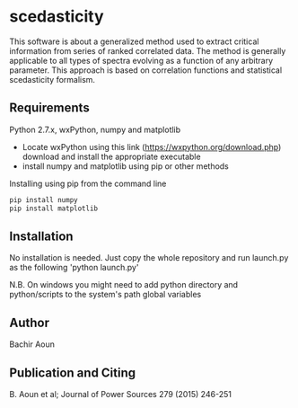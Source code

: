 # scedasticity

This software is about a generalized method used to extract critical information from series of ranked correlated data. 
The method is generally applicable to all types of spectra evolving as a function of any arbitrary parameter.
This approach is based on correlation functions and statistical scedasticity formalism.

## Requirements
Python 2.7.x, wxPython, numpy and matplotlib
* Locate wxPython using this link (https://wxpython.org/download.php) download and install the appropriate executable
* install numpy and matplotlib using pip or other methods

Installing using pip from the command line
```bash
pip install numpy
pip install matplotlib
```

## Installation
No installation is needed. Just copy the whole repository and run launch.py as the following 'python launch.py'

N.B. On windows you might need to add python directory and python/scripts to the system's path global variables

## Author
Bachir Aoun

## Publication and Citing
B. Aoun et al; Journal of Power Sources 279 (2015) 246-251

